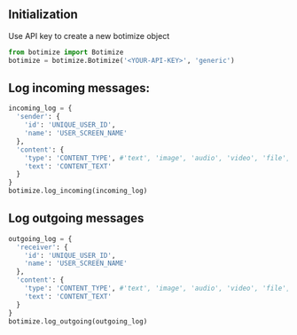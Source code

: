 ## Initialization
Use API key to create a new botimize object

  ```python
  from botimize import Botimize
  botimize = botimize.Botimize('<YOUR-API-KEY>', 'generic')
  ```

## Log incoming messages:
 
  ```python
  incoming_log = {
    'sender': {
      'id': 'UNIQUE_USER_ID',
      'name': 'USER_SCREEN_NAME'
    },
    'content': {
      'type': 'CONTENT_TYPE', #'text', 'image', 'audio', 'video', 'file', 'location'
      'text': 'CONTENT_TEXT'
    }
  }
  botimize.log_incoming(incoming_log)
  ```

## Log outgoing messages

  ```python
  outgoing_log = {
    'receiver': {
      'id': 'UNIQUE_USER_ID',
      'name': 'USER_SCREEN_NAME'
    },
    'content': {
      'type': 'CONTENT_TYPE', #'text', 'image', 'audio', 'video', 'file', 'location'
      'text': 'CONTENT_TEXT'
    }
  }
  botimize.log_outgoing(outgoing_log)
  ```